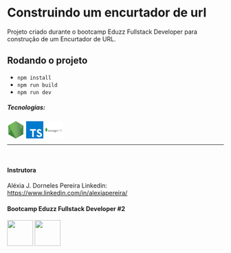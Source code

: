 # Construindo um encurtador de url

Projeto criado durante o bootcamp Eduzz Fullstack Developer para construção de um Encurtador de URL.

## Rodando o projeto

- `npm install`
- `npm run build`
- `npm run dev`

##### Tecnologias:
<div style="display: inline_block">
  <img align="center" alt="NodeJS" height="40" width="40" src="https://raw.githubusercontent.com/github/explore/80688e429a7d4ef2fca1e82350fe8e3517d3494d/topics/nodejs/nodejs.png">
    <img align="center" alt="TypeScript" height="40" width="40" src="https://raw.githubusercontent.com/github/explore/80688e429a7d4ef2fca1e82350fe8e3517d3494d/topics/typescript/typescript.png">
  <img align="center" alt="MongoDB" height="40" width="40" src="https://raw.githubusercontent.com/github/explore/80688e429a7d4ef2fca1e82350fe8e3517d3494d/topics/mongodb/mongodb.png">

</div><hr><br>

#### Instrutora
Aléxia J. Dorneles Pereira
Linkedin: https://www.linkedin.com/in/alexiapereira/


#### Bootcamp Eduzz Fullstack Developer #2
<img width="60" height="60" src="https://hermes.digitalinnovation.one/assets/diome/logo.svg">
<img width="60" height="60" src="https://hermes.digitalinnovation.one/tracks/4346b33d-1655-4a5e-b562-51511cd5963d.png">
